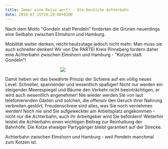 ```yaml
---
title: Immer eine Reise wert! - Die Deutsche Achterbahn
date: 2019-07-15T19:29:00+0200
---
```


Nach dem Motto "Gondeln statt Pendeln" forderten die Grünen neuerdings eine Seilbahn zwischen Elmshorn und Hamburg.

Mobilität weiter denken, reicht heutzutage jedoch nicht mehr: Man muss sie auch schneller denken!
Wir von Die PARTEI Kreis Pinneberg fordern daher eine Achterbahn zwischen Elmshorn und Hamburg - "Kotzen statt Gondeln"!

<img src="/pi/achterbahn.jpg" style="max-width: 30%; margin: 0px auto; display: block;">

Damit heben wir das bewährte Prinzip der Schiene auf ein völlig neues Level: Schneller, spannender und wesentlich spaßiger!
Nicht nur werden ein steigender Meerespiegel und Bäume den Verkehr nicht beeinträchtigen, er wird auch wesentlich angenehmer!
Nie wieder werden Sie von laut telefonierenden Gästen und solchen, die offensiv den Geruch ihrer Nahrung verbreiten gestört, Freudenschreie sind alles, was Sie noch vernehmen werden!
Noch nie sind Sie aufgeweckter am Arbeitsplatz angekommen - nicht nur die Achterbahn, auch ihr Arbeitgeber wird Sie befördern!
Weiterhin leistet die Achterbahn einen wichtigen Beitrag zur Reinhaltung der Bahnhöfe: Die Kotze etwaiger Partygänger bleibt garantiert auf der Strecke.

Achterbahn zwischen Elmshorn und Hamburg - weil Pendeln manchmal zum Kotzen ist.

